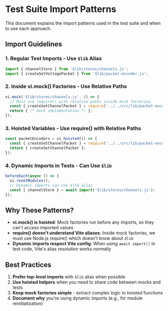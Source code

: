 # Test Suite Import Patterns

This document explains the import patterns used in the test suite and when to use each approach.

## Import Guidelines

### 1. Regular Test Imports - Use `$lib` Alias
```javascript
import { channelStore } from '$lib/stores/channels.js';
import { createSetVoltagePacket } from '$lib/packet-encoder.js';
```

### 2. Inside vi.mock() Factories - Use Relative Paths
```javascript
vi.mock('$lib/stores/channels.js', () => {
  // Must use require() with relative paths inside mock factories
  const { createSetChannelPacket } = require('../../src/lib/packet-encoder');
  return { /* mock implementation */ };
});
```

### 3. Hoisted Variables - Use require() with Relative Paths
```javascript
const packetEncoders = vi.hoisted(() => {
  const { createSetChannelPacket } = require('../../src/lib/packet-encoder');
  return { createSetChannelPacket };
});
```

### 4. Dynamic Imports in Tests - Can Use `$lib`
```javascript
beforeEach(async () => {
  vi.resetModules();
  // Dynamic imports can use $lib alias
  const { channelStore } = await import('$lib/stores/channels.js');
});
```

## Why These Patterns?

- **vi.mock() is hoisted**: Mock factories run before any imports, so they can't access imported values
- **require() doesn't understand Vite aliases**: Inside mock factories, we must use Node.js require() which doesn't know about `$lib`
- **Dynamic imports respect Vite config**: When using `await import()` in test code, Vite's alias resolution works normally

## Best Practices

1. **Prefer top-level imports** with `$lib` alias when possible
2. **Use hoisted helpers** when you need to share code between mocks and tests
3. **Keep mock factories simple** - extract complex logic to hoisted functions
4. **Document why** you're using dynamic imports (e.g., for module reinitialization)